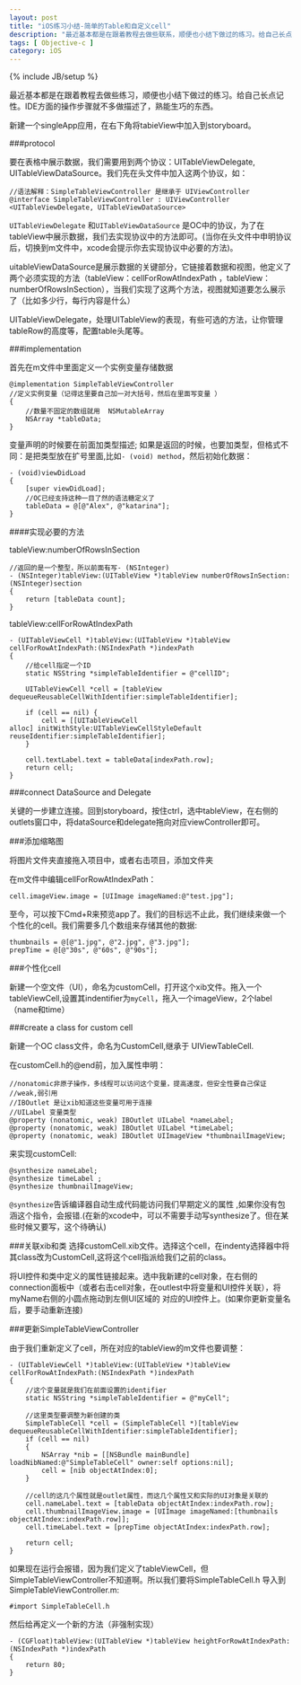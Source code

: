 ```yaml
---
layout: post
title: "iOS练习小结-简单的Table和自定义cell"
description: "最近基本都是在跟着教程去做些联系，顺便也小结下做过的练习。给自己长点记性。"
tags: [ Objective-c ]
category: iOS
---
```

{% include JB/setup %}

最近基本都是在跟着教程去做些练习，顺便也小结下做过的练习。给自己长点记性。IDE方面的操作步骤就不多做描述了，熟能生巧的东西。

新建一个singleApp应用，在右下角将tabieView中加入到storyboard。

###protocol

要在表格中展示数据，我们需要用到两个协议：UITableViewDelegate, UITableViewDataSource。我们先在头文件中加入这两个协议，如：

    //语法解释：SimpleTableViewController 是继承于 UIViewController
    @interface SimpleTableViewController : UIViewController <UITableViewDelegate, UITableViewDataSource>

`UITableViewDelegate` 和`UITableViewDataSource` 是OC中的协议，为了在tableView中展示数据，我们去实现协议中的方法即可。(当你在头文件中申明协议后，切换到m文件中，xcode会提示你去实现协议中必要的方法)。

uitableViewDataSource是展示数据的关键部分，它链接着数据和视图，他定义了两个必须实现的方法（tableView：cellForRowAtIndexPath ，tableView：numberOfRowsInSection），当我们实现了这两个方法，视图就知道要怎么展示了（比如多少行，每行内容是什么）

UITableViewDelegate，处理UITableView的表现，有些可选的方法，让你管理tableRow的高度等，配置table头尾等。

###implementation

首先在m文件中里面定义一个实例变量存储数据

    @implementation SimpleTableViewController
    //定义实例变量（记得这里要自己加一对大括号，然后在里面写变量 ）
    {
        //数量不固定的数组就用  NSMutableArray
        NSArray *tableData;
    }

变量声明的时候要在前面加类型描述; 如果是返回的时候，也要加类型，但格式不同：是把类型放在扩号里面,比如`- (void) method`，然后初始化数据：

    - (void)viewDidLoad
    {
        [super viewDidLoad];
        //OC已经支持这种一目了然的语法糖定义了
        tableData = @[@"Alex", @"katarina"];
    }


####实现必要的方法

tableView:numberOfRowsInSection

    //返回的是一个整型，所以前面有写- (NSInteger)
    - (NSInteger)tableView:(UITableView *)tableView numberOfRowsInSection:(NSInteger)section
    {
        return [tableData count];
    }

tableView:cellForRowAtIndexPath

    - (UITableViewCell *)tableView:(UITableView *)tableView cellForRowAtIndexPath:(NSIndexPath *)indexPath
    {
        //给cell指定一个ID
        static NSString *simpleTableIdentifier = @"cellID";

        UITableViewCell *cell = [tableView dequeueReusableCellWithIdentifier:simpleTableIdentifier];

        if (cell == nil) {
            cell = [[UITableViewCell alloc] initWithStyle:UITableViewCellStyleDefault reuseIdentifier:simpleTableIdentifier];
        }

        cell.textLabel.text = tableData[indexPath.row];
        return cell;
    }

###connect DataSource and Delegate

关键的一步建立连接。回到storyboard，按住ctrl，选中tableView，在右侧的outlets窗口中，将dataSource和delegate拖向对应viewController即可。


###添加缩略图

将图片文件夹直接拖入项目中，或者右击项目，添加文件夹

在m文件中编辑cellForRowAtIndexPath：

    cell.imageView.image = [UIImage imageNamed:@"test.jpg"];

至今，可以按下Cmd+R来预览app了。我们的目标远不止此，我们继续来做一个个性化的cell。我们需要多几个数组来存储其他的数据:

    thumbnails = @[@"1.jpg", @"2.jpg", @"3.jpg"];
    prepTime = @[@"30s", @"60s", @"90s"];

###个性化cell

新建一个空文件（UI），命名为customCell，打开这个xib文件。拖入一个tableViewCell,设置其indentifier为`myCell`，拖入一个imageView，2个label（name和time）

###create a class for custom cell

新建一个OC class文件，命名为CustomCell,继承于 UIViewTableCell.

在customCell.h的@end前，加入属性申明：

    //nonatomic非原子操作，多线程可以访问这个变量，提高速度，但安全性要自己保证
    //weak,弱引用 
    //IBOutlet 是让xib知道这些变量可用于连接
    //UILabel 变量类型
    @property (nonatomic, weak) IBOutlet UILabel *nameLabel;
    @property (nonatomic, weak) IBOutlet UILabel *timeLabel;
    @property (nonatomic, weak) IBOutlet UIImageView *thumbnailImageView;

来实现customCell:

    @synthesize nameLabel;
    @synthesize timeLabel ;
    @synthesize thumbnailImageView;

`@synthesize`告诉编译器自动生成代码能访问我们早期定义的属性 ,如果你没有包涵这个指令，会报错.(在新的xcode中，可以不需要手动写synthesize了。但在某些时候又要写，这个待确认)


###关联xib和类
选择customCell.xib文件。选择这个cell，在indenty选择器中将其class改为CustomCell,这将这个cell指派给我们之前的class。

将UI控件和类中定义的属性链接起来。选中我新建的cell对象，在右侧的connection面板中（或者右击cell对象，在outlest中将变量和UI控件关联），将myName右侧的小圆点拖动到左侧UI区域的 对应的UI控件上。(如果你更新变量名后，要手动重新连接)

###更新SimpleTableViewController

由于我们重新定义了cell，所在对应的tableView的m文件也要调整：

    - (UITableViewCell *)tableView:(UITableView *)tableView cellForRowAtIndexPath:(NSIndexPath *)indexPath
    {
        //这个变量就是我们在前面设置的identifier
        static NSString *simpleTableIdentifier = @"myCell";

        //这里类型要调整为新创建的类
        SimpleTableCell *cell = (SimpleTableCell *)[tableView dequeueReusableCellWithIdentifier:simpleTableIdentifier];
        if (cell == nil) 
        {
            NSArray *nib = [[NSBundle mainBundle] loadNibNamed:@"SimpleTableCell" owner:self options:nil];
            cell = [nib objectAtIndex:0];
        } 

        //cell的这几个属性就是outlet属性，而这几个属性又和实际的UI对象是关联的
        cell.nameLabel.text = [tableData objectAtIndex:indexPath.row];
        cell.thumbnailImageView.image = [UIImage imageNamed:[thumbnails objectAtIndex:indexPath.row]];
        cell.timeLabel.text = [prepTime objectAtIndex:indexPath.row];

        return cell;
    }


如果现在运行会报错，因为我们定义了tableViewCell，但SimpleTableViewController不知道啊。所以我们要将SimpleTableCell.h 导入到SimpleTableViewController.m:

    #import SimpleTableCell.h

然后给再定义一个新的方法（非强制实现）

    - (CGFloat)tableView:(UITableView *)tableView heightForRowAtIndexPath:(NSIndexPath *)indexPath
    {
        return 80;
    }
